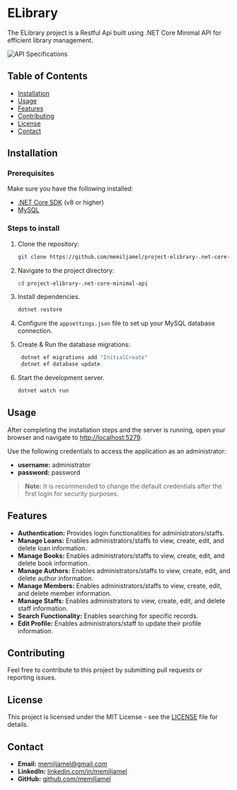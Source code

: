 ﻿# ELibrary

The ELibrary project is a Restful Api built using .NET Core Minimal API for efficient library management.

![API Specifications](https://drive.usercontent.google.com/download?id=1DWEnetPOtVF-Ehh861F5jgGcnzaB8-vu)

## Table of Contents

- [Installation](#installation)
- [Usage](#usage)
- [Features](#features)
- [Contributing](#contributing)
- [License](#license)
- [Contact](#contact)

## Installation

### Prerequisites

Make sure you have the following installed:

- [.NET Core SDK](https://dotnet.microsoft.com/en-us/download) (v8 or higher)
- [MySQL](https://mysql.com)

### Steps to install

1. Clone the repository:
   ```bash
   git clone https://github.com/memiljamel/project-elibrary-.net-core-minimal-api.git
   ```

2. Navigate to the project directory:
   ```bash
   cd project-elibrary-.net-core-minimal-api
   ```

3. Install dependencies.
   ```bash
   dotnet restore
   ```

4. Configure the `appsettings.json` file to set up your MySQL database connection.

5. Create & Run the database migrations:
   ```bash
    dotnet ef migrations add "InitialCreate"
    dotnet ef database update
   ```

6. Start the development server.
   ```bash
   dotnet watch run
   ```

## Usage

After completing the installation steps and the server is running, open your browser and navigate
to [http://localhost:5279](http://localhost:5279).

Use the following credentials to access the application as an administrator:
- **username:** administrator
- **password:** password

> **Note:** It is recommended to change the default credentials after the first login for security purposes.

## Features

- **Authentication:** Provides login functionalities for administrators/staffs.
- **Manage Loans:** Enables administrators/staffs to view, create, edit, and delete loan information.
- **Manage Books:** Enables administrators/staffs to view, create, edit, and delete book information.
- **Manage Authors:** Enables administrators/staffs to view, create, edit, and delete author information.
- **Manage Members:** Enables administrators/staffs to view, create, edit, and delete member information.
- **Manage Staffs:** Enables administrators to view, create, edit, and delete staff information.
- **Search Functionality:** Enables searching for specific records.
- **Edit Profile:** Enables administrators/staff to update their profile information.

## Contributing

Feel free to contribute to this project by submitting pull requests or reporting issues.

## License

This project is licensed under the MIT License - see the [LICENSE](LICENSE.md) file for details.

## Contact

- **Email:** [memiljamel@gmail.com](mailto:memiljamel@gmail.com)
- **LinkedIn:** [linkedin.com/in/memiljamel](https://linkedin.com/in/memiljamel)
- **GitHub:** [github.com/memiljamel](https://github.com/memiljamel)
